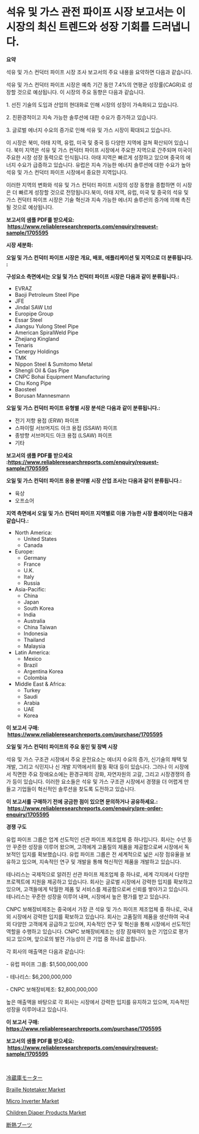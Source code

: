 <p><h1>석유 및 가스 관전 파이프 시장 보고서는 이 시장의 최신 트렌드와 성장 기회를 드러냅니다.</h1></p><p><strong>요약</strong></p>
<p><p>석유 및 가스 컨덕터 파이프 시장 조사 보고서의 주요 내용을 요약하면 다음과 같습니다. </p><p>석유 및 가스 컨덕터 파이프 시장은 예측 기간 동안 7.4%의 연평균 성장률(CAGR)로 성장할 것으로 예상됩니다. 이 시장의 주요 동향은 다음과 같습니다. </p><p>1. 선진 기술의 도입과 산업의 현대화로 인해 시장의 성장이 가속화되고 있습니다. </p><p>2. 친환경적이고 지속 가능한 솔루션에 대한 수요가 증가하고 있습니다. </p><p>3. 글로벌 에너지 수요의 증가로 인해 석유 및 가스 시장이 확대되고 있습니다. </p><p>이 시장은 북미, 아태 지역, 유럽, 미국 및 중국 등 다양한 지역에 걸쳐 확산되어 있습니다. 북미 지역은 석유 및 가스 컨덕터 파이프 시장에서 주요한 지역으로 간주되며 미국이 주요한 시장 성장 동력으로 인식됩니다. 아태 지역은 빠르게 성장하고 있으며 중국의 에너지 수요가 급증하고 있습니다. 유럽은 지속 가능한 에너지 솔루션에 대한 수요가 높아 석유 및 가스 컨덕터 파이프 시장에서 중요한 지역입니다.</p><p>이러한 지역의 변화와 석유 및 가스 컨덕터 파이프 시장의 성장 동향을 종합하면 이 시장은 더 빠르게 성장할 것으로 전망됩니다.북미, 아태 지역, 유럽, 미국 및 중국의 석유 및 가스 컨덕터 파이프 시장은 기술 혁신과 지속 가능한 에너지 솔루션의 증가에 의해 촉진될 것으로 예상됩니다.</p></p>
<p><strong>보고서의 샘플 PDF를 받으세요: &nbsp;<a href="https://www.reliableresearchreports.com/enquiry/request-sample/1705595">https://www.reliableresearchreports.com/enquiry/request-sample/1705595</a></strong></p>
<p><strong>시장 세분화:</strong></p>
<p><strong> 오일 및 가스 컨덕터 파이프 시장은 개요, 배포, 애플리케이션 및 지역으로 더 분류됩니다. :</strong></p>
<p><strong>구성요소 측면에서는 오일 및 가스 컨덕터 파이프 시장은 다음과 같이 분류됩니다.:</strong></p>
<p><ul><li>EVRAZ</li><li>Baoji Petroleum Steel Pipe</li><li>JFE</li><li>Jindal SAW Ltd</li><li>Europipe Group</li><li>Essar Steel</li><li>Jiangsu Yulong Steel Pipe</li><li>American SpiralWeld Pipe</li><li>Zhejiang Kingland</li><li>Tenaris</li><li>Cenergy Holdings</li><li>TMK</li><li>Nippon Steel & Sumitomo Metal</li><li>Shengli Oil & Gas Pipe</li><li>CNPC Bohai Equipment Manufacturing</li><li>Chu Kong Pipe</li><li>Baosteel</li><li>Borusan Mannesmann</li></ul></p>
<p><strong> 오일 및 가스 컨덕터 파이프 유형별 시장 분석은 다음과 같이 분류됩니다.:</strong></p>
<p><ul><li>전기 저항 용접 (ERW) 파이프</li><li>스파이럴 서브머지드 아크 용접 (SSAW) 파이프</li><li>종방향 서브머지드 아크 용접 (LSAW) 파이프</li><li>기타</li></ul></p>
<p><strong>보고서의 샘플 PDF를 받으세요 :<a href="https://www.reliableresearchreports.com/enquiry/request-sample/1705595">https://www.reliableresearchreports.com/enquiry/request-sample/1705595</a></strong></p>
<p><strong> 오일 및 가스 컨덕터 파이프 응용 분야별 시장 산업 조사는 다음과 같이 분류됩니다.:</strong></p>
<p><ul><li>육상</li><li>오프쇼어</li></ul></p>
<p><strong>지역 측면에서 오일 및 가스 컨덕터 파이프 지역별로 이용 가능한 시장 플레이어는 다음과 같습니다.:</strong></p>
<p><ul>
    <li>
        North America:
        <ul>
            <li>United States</li>
            <li>Canada</li>
        </ul>
    </li>
    <li>
        Europe:
        <ul>
            <li>Germany</li>
            <li>France</li>
            <li>U.K.</li>
            <li>Italy</li>
            <li>Russia</li>
        </ul>
    </li>
    <li>
        Asia-Pacific:
        <ul>
            <li>China</li>
            <li>Japan</li>
            <li>South Korea</li>
            <li>India</li>
            <li>Australia</li>
            <li>China Taiwan</li>
            <li>Indonesia</li>
            <li>Thailand</li>
            <li>Malaysia</li>
        </ul>
    </li>
    <li>
        Latin America:
        <ul>
            <li>Mexico</li>
            <li>Brazil</li>
            <li>Argentina Korea</li>
            <li>Colombia</li>
        </ul>
    </li>
    <li>
        Middle East & Africa:
        <ul>
            <li>Turkey</li>
            <li>Saudi</li>
            <li>Arabia</li>
            <li>UAE</li>
            <li>Korea</li>
        </ul>
    </li>
    </ul></p>
<p><strong>이 보고서 구매: &nbsp;<a href="https://www.reliableresearchreports.com/purchase/1705595">https://www.reliableresearchreports.com/purchase/1705595</a></strong></p>
<p><strong>오일 및 가스 컨덕터 파이프의 주요 동인 및 장벽 시장</strong></p>
<p><p>석유 및 가스 구조관 시장에서 주요 운전요소는 에너지 수요의 증가, 신기술의 채택 및 개발, 그리고 식민지나 신 개발 지역에서의 활동 확대 등이 있습니다. 그러나 이 시장에서 직면한 주요 장애요소에는 환경규제의 강화, 자연자원의 고갈, 그리고 시장경쟁의 증가 등이 있습니다. 이러한 요소들은 석유 및 가스 구조관 시장에서 경쟁을 더 어렵게 만들고 기업들이 혁신적인 솔루션을 찾도록 도전하고 있습니다.</p></p>
<p><strong>이 보고서를 구매하기 전에 궁금한 점이 있으면 문의하거나 공유하세요.: &nbsp;<a href="https://www.reliableresearchreports.com/enquiry/pre-order-enquiry/1705595">https://www.reliableresearchreports.com/enquiry/pre-order-enquiry/1705595</a></strong></p>
<p><strong>경쟁 구도</strong></p>
<p><p>유럽 파이프 그룹은 업계 선도적인 선관 파이프 제조업체 중 하나입니다. 회사는 수년 동안 꾸준한 성장을 이루어 왔으며, 고객에게 고품질의 제품을 제공함으로써 시장에서 독보적인 입지를 확보했습니다. 유럽 파이프 그룹은 전 세계적으로 넓은 시장 점유율을 보유하고 있으며, 지속적인 연구 및 개발을 통해 혁신적인 제품을 개발하고 있습니다.</p><p>테나리스는 국제적으로 알려진 선관 파이프 제조업체 중 하나로, 세계 각지에서 다양한 프로젝트에 지원을 제공하고 있습니다. 회사는 글로벌 시장에서 강력한 입지를 확보하고 있으며, 고객들에게 탁월한 제품 및 서비스를 제공함으로써 신뢰를 쌓아가고 있습니다. 테나리스는 꾸준한 성장을 이루어 내며, 시장에서 높은 평가를 받고 있습니다. </p><p>CNPC 보해장비제조는 중국에서 가장 큰 석유 및 가스 파이프 제조업체 중 하나로, 국내외 시장에서 강력한 입지를 확보하고 있습니다. 회사는 고품질의 제품을 생산하여 국내외 다양한 고객에게 공급하고 있으며, 지속적인 연구 및 혁신을 통해 시장에서 선도적인 역할을 수행하고 있습니다. CNPC 보해장비제조는 성장 잠재력이 높은 기업으로 평가되고 있으며, 앞으로의 발전 가능성이 큰 기업 중 하나로 꼽힙니다. </p><p>각 회사의 매출액은 다음과 같습니다:</p><p>- 유럽 파이프 그룹: $1,500,000,000</p><p>- 테나리스: $6,200,000,000</p><p>- CNPC 보해장비제조: $2,800,000,000</p><p>높은 매출액을 바탕으로 각 회사는 시장에서 강력한 입지를 유지하고 있으며, 지속적인 성장을 이루어내고 있습니다.</p></p>
<p><strong>이 보고서 구매: &nbsp; <a href="https://www.reliableresearchreports.com/purchase/1705595">https://www.reliableresearchreports.com/purchase/1705595</a></strong></p>
<p><strong>보고서의 샘플 PDF를 받으세요: &nbsp;<a href="https://www.reliableresearchreports.com/enquiry/request-sample/1705595">https://www.reliableresearchreports.com/enquiry/request-sample/1705595</a></strong><strong></strong></p>
<p>&nbsp;</p>
<p><p><a href="https://medium.com/@mares423/%E5%86%B7%E8%94%B5%E5%BA%AB%E3%81%AE%E3%83%A2%E3%83%BC%E3%82%BF%E3%83%BC%E5%B8%82%E5%A0%B4%E3%81%AE%E6%B4%9E%E5%AF%9F-%E5%B8%82%E5%A0%B4%E5%8B%95%E5%90%91-%E6%88%90%E9%95%B7-2024%E5%B9%B4%E3%81%8B%E3%82%892031%E5%B9%B4%E3%81%BE%E3%81%A7%E3%81%AE%E4%BA%88%E6%B8%AC-e5f29b0a4996">冷蔵庫モーター</a></p><p><a href="https://github.com/vimar16th/Market-Research-Report-List-3/blob/main/braille-notetaker-market.md">Braille Notetaker Market</a></p><p><a href="https://view.publitas.com/reportprime-1/micro-inverter-market-size-and-examines-its-market-scope-with-a-primary-focus-on-growth-opportunities-and-forecasted-trends-spanning-from-2024-to-2031/">Micro Inverter Market</a></p><p><a href="https://issuu.com/reportprime-2/docs/children-diaper-products-market-size-2030.pptx">Children Diaper Products Market</a></p><p><a href="https://github.com/mohamedbakry57/Market-Research-Report-List-3/blob/main/26855503742.md">断熱ブーツ</a></p></p>